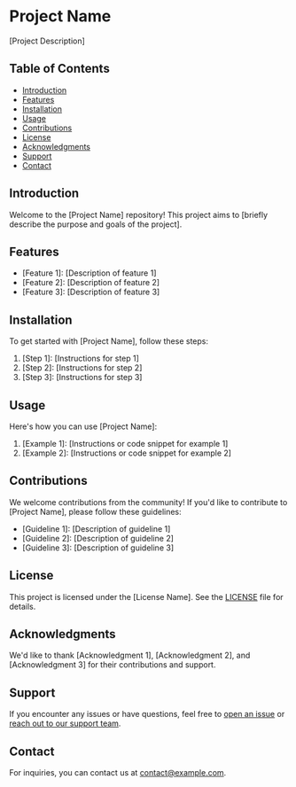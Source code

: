 # Project Name

[Project Description]

## Table of Contents

- [Introduction](#introduction)
- [Features](#features)
- [Installation](#installation)
- [Usage](#usage)
- [Contributions](#contributions)
- [License](#license)
- [Acknowledgments](#acknowledgments)
- [Support](#support)
- [Contact](#contact)

## Introduction

Welcome to the [Project Name] repository! This project aims to [briefly describe the purpose and goals of the project].

## Features

- [Feature 1]: [Description of feature 1]
- [Feature 2]: [Description of feature 2]
- [Feature 3]: [Description of feature 3]

## Installation

To get started with [Project Name], follow these steps:

1. [Step 1]: [Instructions for step 1]
2. [Step 2]: [Instructions for step 2]
3. [Step 3]: [Instructions for step 3]

## Usage

Here's how you can use [Project Name]:

1. [Example 1]: [Instructions or code snippet for example 1]
2. [Example 2]: [Instructions or code snippet for example 2]

## Contributions

We welcome contributions from the community! If you'd like to contribute to [Project Name], please follow these guidelines:

- [Guideline 1]: [Description of guideline 1]
- [Guideline 2]: [Description of guideline 2]
- [Guideline 3]: [Description of guideline 3]

## License

This project is licensed under the [License Name]. See the [LICENSE](LICENSE) file for details.

## Acknowledgments

We'd like to thank [Acknowledgment 1], [Acknowledgment 2], and [Acknowledgment 3] for their contributions and support.

## Support

If you encounter any issues or have questions, feel free to [open an issue](../../issues) or [reach out to our support team](#contact).

## Contact

For inquiries, you can contact us at [contact@example.com](mailto:contact@example.com).
